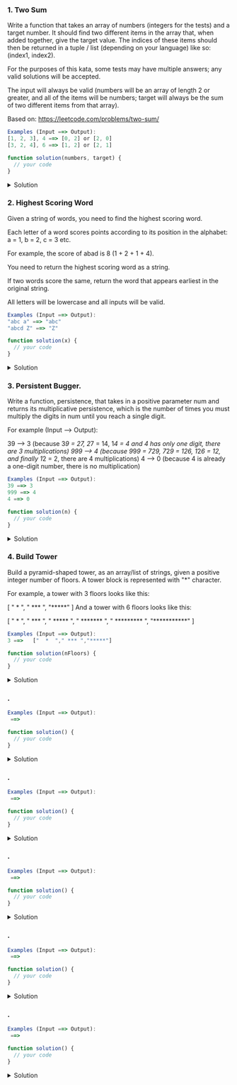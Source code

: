 ### 1. Two Sum

Write a function that takes an array of numbers (integers for the tests) and a target number. It should find two different items in the array that, when added together, give the target value. The indices of these items should then be returned in a tuple / list (depending on your language) like so: (index1, index2).

For the purposes of this kata, some tests may have multiple answers; any valid solutions will be accepted.

The input will always be valid (numbers will be an array of length 2 or greater, and all of the items will be numbers; target will always be the sum of two different items from that array).

Based on: https://leetcode.com/problems/two-sum/

```javascript
Examples (Input ==> Output):
[1, 2, 3], 4 ==> [0, 2] or [2, 0]
[3, 2, 4], 6 ==> [1, 2] or [2, 1]

function solution(numbers, target) {
  // your code
}
```

<details>
  <summary>Solution</summary>

```javascript
function twoSum(numbers, target) {
  for (let i = 0; i < numbers.length; i++) {
    for (let j = 0; j < numbers.length - i - 1; j++) {
      const sum = numbers[i] + numbers[j + i + 1];
      if (sum === target) {
        return [i, j + i + 1];
      }
    }
  }
}

function twoSum2(numbers, target) {
  for (let i = 0; i < numbers.length; i++) {
    for (let j = i + 1; j < numbers.length; j++) {
      if (numbers[i] + numbers[j] === target) {
        return [i, j];
      }
    }
  }
  return [];
}

console.log(twoSum([1, 2, 3], 4));
console.log(twoSum([3, 2, 4, 5], 6));

console.log(twoSum2([1, 2, 3], 40));
console.log(twoSum2([3, 2, 4, 5], 60));
```

</details>

### 2. Highest Scoring Word

Given a string of words, you need to find the highest scoring word.

Each letter of a word scores points according to its position in the alphabet: a = 1, b = 2, c = 3 etc.

For example, the score of abad is 8 (1 + 2 + 1 + 4).

You need to return the highest scoring word as a string.

If two words score the same, return the word that appears earliest in the original string.

All letters will be lowercase and all inputs will be valid.

```javascript
Examples (Input ==> Output):
"abc a" ==> "abc"
"abcd Z" ==> "Z"

function solution(x) {
  // your code
}
```

<details>
  <summary>Solution</summary>

```javascript
function high(x) {
  const alphabetValue = {};
  for (let i = 1; i <= 26; i++) {
    alphabetValue[String.fromCharCode(96 + i)] = i;
  }

  const words = x.split(" ");
  let sumArr = [];

  for (let i = 0; i < words.length; i++) {
    let total = 0;
    for (let s of words[i].toLowerCase()) {
      total += alphabetValue[s];
    }
    sumArr.push(total);
  }

  let highestScore = 0;
  let heightWord = "";
  for (let i = 0; i < sumArr.length; i++) {
    if (sumArr[i] > highestScore) {
      highestScore = sumArr[i];
      heightWord = words[i];
    }
  }

  return heightWord;
}

// optimized
function high2(x) {
  let heightScore = 0;
  let heightWord = "";

  let currentScore = 0;
  let currentWord = "";

  for (let i = 0; i <= x.length; i++) {
    const char = x[i];

    if (char === " " || i === x.length) {
      if (currentScore > heightScore) {
        heightScore = currentScore;
        heightWord = currentWord;
      }
      currentScore = 0;
      currentWord = "";
    } else {
      currentWord += char;
      currentScore += char.toLowerCase().charCodeAt(0) - 96;
    }
  }

  return heightWord;
}

console.log(high("abc a"));
console.log(high("abcd Z"));

console.log(high2("abc a"));
console.log(high2("abcd Z"));
```

</details>

### 3. Persistent Bugger.

Write a function, persistence, that takes in a positive parameter num and returns its multiplicative persistence, which is the number of times you must multiply the digits in num until you reach a single digit.

For example (Input --> Output):

39 --> 3 (because 3*9 = 27, 2*7 = 14, 1*4 = 4 and 4 has only one digit, there are 3 multiplications)
999 --> 4 (because 9*9*9 = 729, 7*2*9 = 126, 1*2*6 = 12, and finally 1*2 = 2, there are 4 multiplications)
4 --> 0 (because 4 is already a one-digit number, there is no multiplication)

```javascript
Examples (Input ==> Output):
39 ==> 3
999 ==> 4
4 ==> 0

function solution(n) {
  // your code
}
```

<details>
  <summary>Solution</summary>

```javascript
function persistence(num) {
  let count = 0;
  while (num >= 10) {
    let result = 1;
    for (let n of num.toString()) {
      result *= n;
    }
    num = result;
    count++;
  }

  return count;
}

console.log(persistence(39));
console.log(persistence(999));
console.log(persistence(4));
```

</details>

### 4. Build Tower

Build a pyramid-shaped tower, as an array/list of strings, given a positive integer number of floors. A tower block is represented with "\*" character.

For example, a tower with 3 floors looks like this:

[
" * ",
" *** ",
"*****"
]
And a tower with 6 floors looks like this:

[
" * ",
" *** ",
" ***** ",
" ******* ",
" ********* ",
"***********"
]

```javascript
Examples (Input ==> Output):
3 ==>   ["  *  "," *** ","*****"]

function solution(nFloors) {
  // your code
}
```

<details>
  <summary>Solution</summary>

```javascript
function towerBuilder(nFloors) {
  let tower = [];

  for (let i = 0; i < nFloors; i++) {
    let star = "";

    for (let j = 0; j < nFloors - i - 1; j++) {
      star += " ";
    }

    for (let j = 0; j < 2 * i + 1; j++) {
      star += "*";
    }

    for (let j = 0; j < nFloors - i - 1; j++) {
      star += " ";
    }

    tower[i] = star;
  }

  return tower;
}

console.log(towerBuilder(4));
```

</details>

### .

```javascript
Examples (Input ==> Output):
 ==>

function solution() {
  // your code
}
```

<details>
  <summary>Solution</summary>

```javascript

```

</details>

### .

```javascript
Examples (Input ==> Output):
 ==>

function solution() {
  // your code
}
```

<details>
  <summary>Solution</summary>

```javascript

```

</details>

### .

```javascript
Examples (Input ==> Output):
 ==>

function solution() {
  // your code
}
```

<details>
  <summary>Solution</summary>

```javascript

```

</details>

### .

```javascript
Examples (Input ==> Output):
 ==>

function solution() {
  // your code
}
```

<details>
  <summary>Solution</summary>

```javascript

```

</details>

### .

```javascript
Examples (Input ==> Output):
 ==>

function solution() {
  // your code
}
```

<details>
  <summary>Solution</summary>

```javascript

```

</details>
